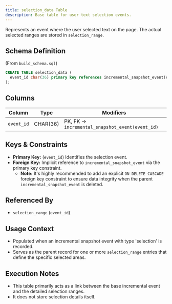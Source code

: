 ```yaml
---
title: selection_data Table
description: Base table for user text selection events.
---
```


Represents an event where the user selected text on the page. The actual selected ranges are stored in `selection_range`.

## Schema Definition

(From `build_schema.sql`)

```sql
CREATE TABLE selection_data (
  event_id char(36) primary key references incremental_snapshot_event(event_id)
);
```

## Columns

| Column     | Type       | Modifiers                                       |
|------------|------------|-------------------------------------------------|
| `event_id` | CHAR(36)   | PK, FK -> `incremental_snapshot_event(event_id)`|

## Keys & Constraints

-   **Primary Key:** (`event_id`) Identifies the selection event.
-   **Foreign Key:** Implicit reference to `incremental_snapshot_event` via the primary key constraint.
    *   **Note:** It's highly recommended to add an explicit `ON DELETE CASCADE` foreign key constraint to ensure data integrity when the parent `incremental_snapshot_event` is deleted.

## Referenced By

-   `selection_range` (`event_id`)

## Usage Context

-   Populated when an incremental snapshot event with type 'selection' is recorded.
-   Serves as the parent record for one or more `selection_range` entries that define the specific selected areas.

## Execution Notes

-   This table primarily acts as a link between the base incremental event and the detailed selection ranges.
-   It does not store selection details itself. 